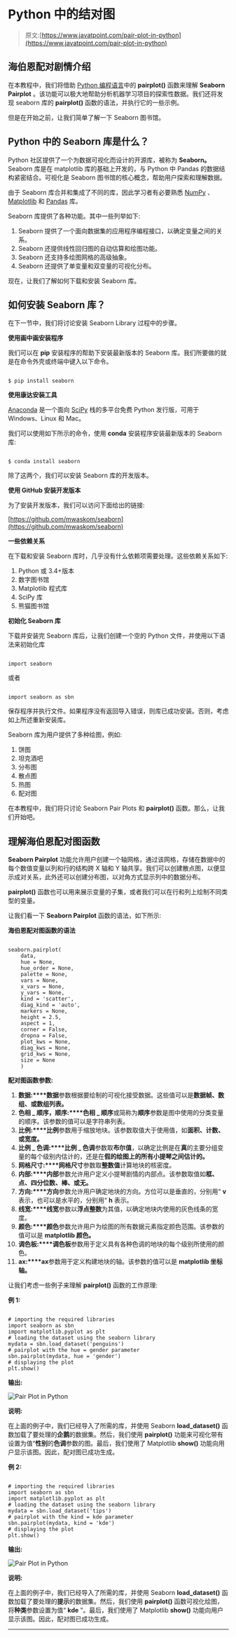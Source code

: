 # Python 中的结对图

> 原文:[https://www.javatpoint.com/pair-plot-in-python](https://www.javatpoint.com/pair-plot-in-python)

## 海伯恩配对剧情介绍

在本教程中，我们将借助 [Python 编程语言](https://www.javatpoint.com/python-tutorial)中的 **pairplot()** 函数来理解 **Seaborn Pairplot** 。该功能可以极大地帮助分析机器学习项目的探索性数据。我们还将发现 seaborn 库的 **pairplot()** 函数的语法，并执行它的一些示例。

但是在开始之前，让我们简单了解一下 Seaborn 图书馆。

## Python 中的 Seaborn 库是什么？

Python 社区提供了一个为数据可视化而设计的开源库，被称为 **Seaborn。** Seaborn 库是在 matplotlib 库的基础上开发的，与 Python 中 Pandas 的数据结构紧密结合。可视化是 Seaborn 图书馆的核心概念，帮助用户探索和理解数据。

由于 Seaborn 库合并和集成了不同的库，因此学习者有必要熟悉 [NumPy](https://www.javatpoint.com/numpy-tutorial) 、 [Matplotlib](https://www.javatpoint.com/matplotlib) 和 [Pandas](https://www.javatpoint.com/python-pandas) 库。

Seaborn 库提供了各种功能。其中一些列举如下:

1.  Seaborn 提供了一个面向数据集的应用程序编程接口，以确定变量之间的关系。
2.  Seaborn 还提供线性回归图的自动估算和绘图功能。
3.  Seaborn 还支持多绘图网格的高级抽象。
4.  Seaborn 还提供了单变量和双变量的可视化分布。

现在，让我们了解如何下载和安装 Seaborn 库。

## 如何安装 Seaborn 库？

在下一节中，我们将讨论安装 Seaborn Library 过程中的步骤。

**使用画中画安装程序**

我们可以在 **pip** 安装程序的帮助下安装最新版本的 Seaborn 库。我们所要做的就是在命令外壳或终端中键入以下命令。

```

$ pip install seaborn

```

**使用康达安装工具**

[Anaconda](https://www.javatpoint.com/anaconda) 是一个面向 [SciPy](https://www.javatpoint.com/python-scipy) 栈的多平台免费 Python 发行版，可用于 Windows、Linux 和 Mac。

我们可以使用如下所示的命令，使用 **conda** 安装程序安装最新版本的 Seaborn 库:

```

$ conda install seaborn

```

除了这两个，我们可以安装 Seaborn 库的开发版本。

**使用 GitHub 安装开发版本**

为了安装开发版本，我们可以访问下面给出的链接:

[https://github.com/mwaskom/seaborn](https://github.com/mwaskom/seaborn)

**一些依赖关系**

在下载和安装 Seaborn 库时，几乎没有什么依赖项需要处理。这些依赖关系如下:

1.  Python 或 3.4+版本
2.  数字图书馆
3.  Matplotlib 程式库
4.  SciPy 库
5.  熊猫图书馆

**初始化 Seaborn 库**

下载并安装完 Seaborn 库后，让我们创建一个空的 Python 文件，并使用以下语法来初始化库

```

import seaborn

```

或者

```

import seaborn as sbn

```

保存程序并执行文件。如果程序没有返回导入错误，则库已成功安装。否则，考虑如上所述重新安装库。

Seaborn 库为用户提供了多种绘图，例如:

1.  饼图
2.  坦克酒吧
3.  分布图
4.  散点图
5.  热图
6.  配对图

在本教程中，我们将只讨论 Seaborn Pair Plots 和 **pairplot()** 函数。那么，让我们开始吧。

## 理解海伯恩配对图函数

**Seaborn Pairplot** 功能允许用户创建一个轴网格，通过该网格，存储在数据中的每个数值变量以列和行的结构跨 X 轴和 Y 轴共享。我们可以创建散点图，以便显示成对关系，此外还可以创建分布图，以对角方式显示列中的数据分布。

**pairplot()** 函数也可以用来展示变量的子集，或者我们可以在行和列上绘制不同类型的变量。

让我们看一下 **Seaborn Pairplot** 函数的语法，如下所示:

**海伯恩配对图函数的语法**

```

seaborn.pairplot(
    data,
    hue = None,
    hue_order = None,
    palette = None,
    vars = None,
    x_vars = None,
    y_vars = None,
    kind = 'scatter',
    diag_kind = 'auto',
    markers = None,
    height = 2.5,
    aspect = 1,
    corner = False,
    dropna = False,
    plot_kws = None,
    diag_kws = None,
    grid_kws = None,
    size = None
    )

```

**配对图函数参数:**

1.  **数据:****数据**参数根据要绘制的可视化接受数据。这些值可以是**数据帧、数组、**或**数组列表。**
2.  **色相 _ 顺序，顺序:****色相 _ 顺序**或简称为**顺序**参数是图中使用的分类变量的顺序。该参数的值可以是字符串列表。
3.  **比例:****比例**参数用于缩放地块。该参数取值大于使用值，如**面积、计数、**或**宽度。**
4.  **比例 _ 色调:****比例 _ 色调**参数取**布尔值**，以确定比例是在**真**的主要分组变量的每个级别内估计的，还是在**假的绘图上的所有小提琴之间估计的。**
5.  **网格尺寸:****网格尺寸**参数取**整数值**计算地块的核密度。
6.  **内部:****内部**参数允许用户定义小提琴剧情的内部点。该参数取值如**框、点、四分位数、棒、**或**无。**
7.  **方向:****方向**参数允许用户确定地块的方向。方位可以是垂直的，分别用“ **v** 表示，也可以是水平的，分别用“ **h** 表示。
8.  **线宽:****线宽**参数以**浮点整数**为其值，以确定地块内使用的灰色线条的宽度。
9.  **颜色:****颜色**参数允许用户为绘图的所有数据元素指定颜色范围。该参数的值可以是 **matplotlib 颜色。**
10.  **调色板:****调色板**参数用于定义具有各种色调的地块的每个级别所使用的颜色。
11.  **ax:****ax**参数用于定义构建地块的轴。该参数的值可以是 **matplotlib 坐标轴。**

让我们考虑一些例子来理解 **pairplot()** 函数的工作原理:

**例 1:**

```

# importing the required libraries
import seaborn as sbn
import matplotlib.pyplot as plt
# loading the dataset using the seaborn library
mydata = sbn.load_dataset('penguins')
# pairplot with the hue = gender parameter
sbn.pairplot(mydata, hue = 'gender')
# displaying the plot
plt.show()

```

**输出:**

![Pair Plot in Python](../Images/886cc90c00ccdda07fa84bba790054fc.png)

**说明:**

在上面的例子中，我们已经导入了所需的库，并使用 Seaborn **load_dataset()** 函数加载了要处理的**企鹅**的数据集。然后，我们使用 **pairplot()** 功能来可视化带有设置为值“**性别**的**色调**参数的图。最后，我们使用了 Matplotlib **show()** 功能向用户显示该图。因此，配对图已成功生成。

**例 2:**

```

# importing the required libraries
import seaborn as sbn
import matplotlib.pyplot as plt
# loading the dataset using the seaborn library
mydata = sbn.load_dataset('tips')
# pairplot with the kind = kde parameter
sbn.pairplot(mydata, kind = 'kde')
# displaying the plot
plt.show()

```

**输出:**

![Pair Plot in Python](../Images/ea9f574bbc28a2b605425cd9d6bae2d0.png)

**说明:**

在上面的例子中，我们已经导入了所需的库，并使用 Seaborn **load_dataset()** 函数加载了要处理的**提示**的数据集。然后，我们使用 **pairplot()** 函数可视化绘图，将**种类**参数设置为值“ **kde** ”。最后，我们使用了 Matplotlib **show()** 功能向用户显示该图。因此，配对图已成功生成。

* * *